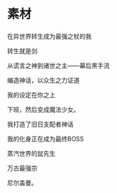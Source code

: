 # 素材

###

在异世界转生成为最强之杖的我

转生就是剑

从谎言之神到诸世之主——幕后黑手流

编造神话，以众生之力证道

我的设定在你之上

下班，然后变成魔法少女。

我打造了旧日支配者神话

我的化身正在成为最终BOSS

蒸汽世界的鼠先生



万古最强宗

尼尔盖曼。
